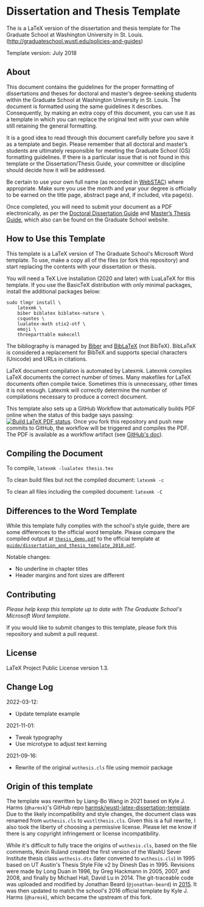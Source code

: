 # Dissertation and Thesis Template

The is a LaTeX version of the dissertation and thesis template for The Graduate School at Washington University in St. Louis. (http://graduateschool.wustl.edu/policies-and-guides)

Template version: July 2018


## About

This document contains the guidelines for the proper formatting of dissertations and theses for doctoral and master’s degree-seeking students within the Graduate School at Washington University in St. Louis.
The document is formatted using the same guidelines it describes.
Consequently, by making an extra copy of this document, you can use it as a template in which you can replace the original text with your own while still retaining the general formatting.

It is a good idea to read through this document carefully before you save it as a template and begin.
Please remember that all doctoral and master’s students are ultimately responsible for meeting the Graduate School (GS) formatting guidelines.
If there is a particular issue that is not found in this template or the Dissertation/Thesis Guide, your committee or discipline should decide how it will be addressed.

Be certain to use your own full name (as recorded in [WebSTAC](https://acadinfo.wustl.edu/)) where appropriate.
Make sure you use the month and year your degree is officially to be earned on the title page, abstract page and, if included, vita page(s).

Once completed, you will need to submit your document as a PDF electronically, as per the [Doctoral Dissertation Guide](http://graduateschool.wustl.edu/files/graduate/Doctoral_Dissertation_Guide.pdf) and [Master’s Thesis Guide](http://graduateschool.wustl.edu/files/graduate/Masters_Thesis_Guide.pdf), which also can be found on the Graduate School website.

## How to Use this Template

This template is a LaTeX version of The Graduate School's Microsoft Word template. To use, make a copy all of the files (or fork this repository) and start replacing the contents with your dissertation or thesis.

You will need a TeX Live installation (2020 and later) with LuaLaTeX for this template.
If you use the BasicTeX distribution with only minimal packages, install the additional packages below:

    sudo tlmgr install \
        latexmk \
        biber biblatex biblatex-nature \
        csquotes \
        lualatex-math stix2-otf \
        emoji \
        threeparttable makecell

The bibliography is managed by [Biber] and [BibLaTeX] (not BibTeX).
BibLaTeX is considered a replacement for BibTeX and supports special characters (Unicode) and URLs in citations.

LaTeX document compilation is automated by Latexmk.
Latexmk compiles LaTeX documents the correct number of times.
Many makefiles for LaTeX documents often compile twice.
Sometimes this is unnecessary, other times it is not enough.
Latexmk will correctly determine the number of compilations necessary to produce a correct document.

This template also sets up a GitHub Workflow that automatically builds PDF online when the status of this badge says passing: [![Build LaTeX PDF status](https://github.com/ccwang002/wustl-latex-dissertation-template/actions/workflows/build_latex.yml/badge.svg)][workflow-status].
Once you fork this repository and push new commits to GitHub, the workflow will be triggered and compiles the PDF.
The PDF is available as a workflow artifact (see [GitHub's doc][github-artifact-doc]).

[Biber]: http://biblatex-biber.sourceforge.net/
[BibLaTeX]: https://www.ctan.org/pkg/biblatex
[workflow-status]: https://github.com/ccwang002/wustl-latex-dissertation-template/actions
[github-artifact-doc]: https://docs.github.com/en/actions/managing-workflow-runs/downloading-workflow-artifacts


## Compiling the Document

To compile, `latexmk -lualatex thesis.tex`

To clean build files but not the compiled document: `latexmk -c`

To clean all files including the compiled document: `latexmk -C`


## Differences to the Word Template

While this template fully complies with the school's style guide, there are some differences to the official word template.
Please compare the compiled output at [`thesis_demo.pdf`] to the official template at [`guide/dissertation_and_thesis_template_2018.pdf`][template_pdf].

[`thesis_demo.pdf`]: https://github.com/ccwang002/wustl-latex-dissertation-template/blob/master/thesis_demo.pdf
[template_pdf]: https://github.com/ccwang002/wustl-latex-dissertation-template/blob/master/guide/dissertation_and_thesis_template_2018.pdf

Notable changes:
- No underline in chapter titles
- Header margins and font sizes are different


## Contributing
*Please help keep this template up to date with The Graduate School's Microsoft Word template.*

If you would like to submit changes to this template, please fork this repository and submit a pull request.


## License
LaTeX Project Public License version 1.3.


## Change Log
2022-03-12:
- Update template example

2021-11-01:
- Tweak typography
- Use microtype to adjust text kerning

2021-09-16:
- Rewrite of the original `wuthesis.cls` file using memoir package


## Origin of this template

The template was rewritten by Liang-Bo Wang in 2021 based on Kyle J. Harms (`@harmsk`)'s GitHub repo [harmsk/wustl-latex-dissertation-template].
Due to the likely incompatibility and style changes, the document class was renamed from `wuthesis.cls` to `wustlthesis.cls`.
Given this is a full rewrite, I also took the liberty of choosing a permissive license.
Please let me know if there is any copyright infringement or license incompatibility.

While it's difficult to fully trace the origins of `wuthesis.cls`, based on the file comments, Kevin Ruland created the first version of the WashU Sever Institute thesis class `wuthesis.dtx` (later converted to `wuthesis.cls`) in 1995 based on UT Austin's Thesis Style File v2 by Dinesh Das in 1995. Revisions were made by Long Duan in 1996, by Greg Hackmann in 2005, 2007, and 2008, and finally by Michael Hall, David Lu in 2014. The git-traceable code was uploaded and modified by Jonathan Beard (`@jonathan-beard`) in [2015][jonathan-beard-fork].
It was then updated to match the school's 2016 official template by Kyle J.
Harms (`@harmsk`), which became the upstream of this fork.

[harmsk/wustl-latex-dissertation-template]: https://github.com/harmsk/wustl-latex-dissertation-template/tree/f5386bb93dee6e5c0c5b1faed317b687be0f199a
[jonathan-beard-fork]:https://github.com/jonathan-beard/wustl_cse_thesis_template
